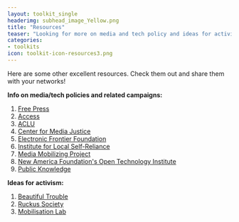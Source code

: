 ```yaml
---
layout: toolkit_single
headerimg: subhead_image_Yellow.png
title: "Resources"
teaser: "Looking for more on media and tech policy and ideas for activism? Check these out."
categories:
- toolkits
icon: toolkit-icon-resources3.png
---
```

Here are some other excellent resources. Check them out and share them with your networks!

**Info on media/tech policies and related campaigns:**

1. [Free Press](http://www.freepress.net/)
1. [Access](https://www.accessnow.org/)
1. [ACLU](https://www.aclu.org/)
1. [Center for Media Justice](http://centerformediajustice.org/)
1. [Electronic Frontier Foundation](https://www.eff.org/)
1. [Institute for Local Self-Reliance](http://ilsr.org/)
1. [Media Mobilizing Project](http://mediamobilizing.org/)
1. [New America Foundation's Open Technology Institute](https://www.newamerica.org/oti/)
1. [Public Knowledge](https://www.publicknowledge.org/)

**Ideas for activism:**

1. [Beautiful Trouble](http://beautifultrouble.org/)
1. [Ruckus Society](http://www.ruckus.org/)
1. [Mobilisation Lab](http://www.mobilisationlab.org/)
